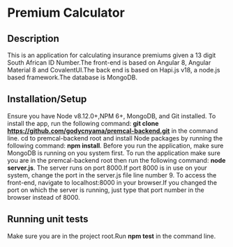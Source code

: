 # Premium Calculator

## Description

This is an application for calculating insurance premiums given a 13 digit South African ID Number.The front-end is based on Angular 8, Angular Material 8 and CovalentUI.The back end is based on Hapi.js v18, a node.js based framework.The database is MongoDB.

## Installation/Setup

Ensure you have Node v8.12.0+,NPM 6+, MongoDB, and Git installed.
To install the app, run the following command: **git clone https://github.com/godycnyama/premcal-backend.git** in the command line.
cd to premcal-backend root and install Node packages by running the following command: **npm install**.
Before you run the application, make sure MongoDB is running on you system first.
To run the application make sure you are in the premcal-backend root then run the following command: **node server.js**.
The server runs on port 8000.If port 8000 is in use on your system, change the port in the server.js file line number 9.
To access the front-end, navigate to localhost:8000 in your browser.If you changed the port on which the server is running, just type that port number in the browser instead of 8000.

## Running unit tests

Make sure you are in the project root.Run **npm test** in the command line.
